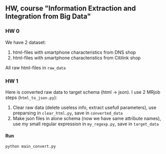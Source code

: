## HW, course "Information Extraction and Integration from Big Data"

### HW 0

We have 2 dataset:

1. html-files with smartphone characteristics from DNS shop
2. html-files with smartphone characteristics from Citilink shop

All raw html-files in `raw_data`

### HW 1

Here is converted raw data to target schema (html -> json). I use 2 MRjob steps (`html_to_json.py`):

1. Clear raw data (delete useless info, extract usefull parameters), use preparsing in `clear_html.py`, save in `converted_data`
2. Make json files in alone schema (now we have same attribute names), use my small regular expression in `my_regexp.py`, save in `target_data`

#### Run
```
python main_convert.py
```
